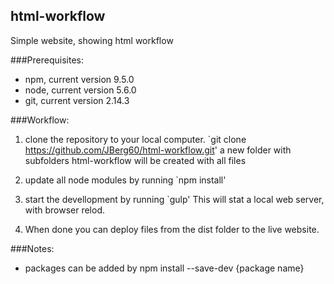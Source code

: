 ## html-workflow
Simple website, showing html workflow

###Prerequisites:
- npm, current version 9.5.0
- node, current version 5.6.0
- git, current version 2.14.3

###Workflow:
1. clone the repository to your local computer.
`git clone https://github.com/JBerg60/html-workflow.git'
a new folder with subfolders html-workflow will be created with all files

2. update all node modules by running `npm install'

3. start the devellopment by running `gulp' 
This will stat a local web server, with browser relod.

4. When done you can deploy files from the dist folder to the live website.

###Notes:
- packages can be added by npm install --save-dev {package name}